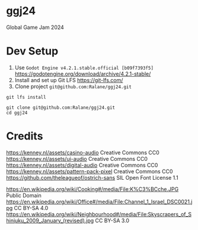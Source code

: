 # ggj24
Global Game Jam 2024

# Dev Setup


1. Use `Godot Engine v4.2.1.stable.official [b09f7393f5]` https://godotengine.org/download/archive/4.2.1-stable/
2. Install and set up Git LFS https://git-lfs.com/
3. Clone project `git@github.com:Ralane/ggj24.git`

```
git lfs install

git clone git@github.com:Ralane/ggj24.git
cd ggj24
```

# Credits

https://kenney.nl/assets/casino-audio  	Creative Commons CC0
https://kenney.nl/assets/ui-audio  	Creative Commons CC0
https://kenney.nl/assets/digital-audio 	Creative Commons CC0
https://kenney.nl/assets/pattern-pack-pixel 	Creative Commons CC0
https://github.com/theleagueof/ostrich-sans  SIL Open Font License 1.1 

https://en.wikipedia.org/wiki/Cooking#/media/File:K%C3%BCche.JPG Public Domain
https://en.wikipedia.org/wiki/Office#/media/File:Channel_1_Israel_DSC0021.jpg CC BY-SA 4.0
https://en.wikipedia.org/wiki/Neighbourhood#/media/File:Skyscrapers_of_Shinjuku_2009_January_(revised).jpg CC BY-SA 3.0